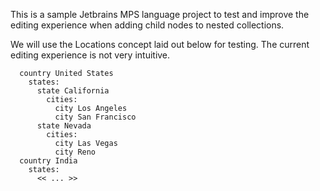 This is a sample Jetbrains MPS language project to test and improve the editing experience when adding child nodes to nested collections.

We will use the Locations concept laid out below for testing. The current editing experience is not very intuitive.

```countries:
  country United States
    states:
      state California
        cities:
          city Los Angeles
          city San Francisco
      state Nevada
        cities:
          city Las Vegas
          city Reno
  country India
    states:
      << ... >>
```
